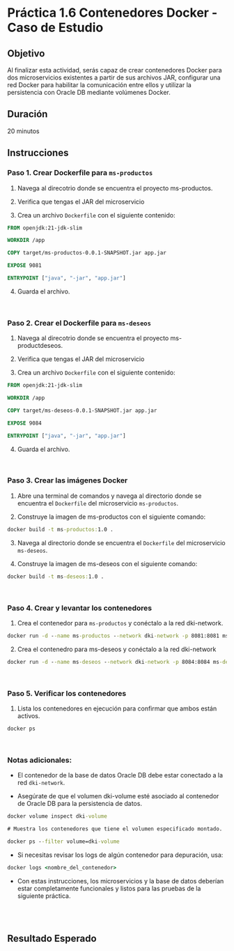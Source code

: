 # Práctica 1.6 Contenedores Docker - Caso de Estudio

## Objetivo

Al finalizar esta actividad, serás capaz de crear contenedores Docker para dos microservicios existentes a partir de sus archivos JAR, configurar una red Docker para habilitar la comunicación entre ellos y utilizar la persistencia con Oracle DB mediante volúmenes Docker.

## Duración

20 minutos 

## Instrucciones

### Paso 1. Crear Dockerfile para `ms-productos`

1. Navega al direcotrio donde se encuentra el proyecto ms-productos.

2. Verifica que tengas el JAR del microservicio

3. Crea un archivo `Dockerfile` con el siguiente contenido:

```Dockerfile
FROM openjdk:21-jdk-slim

WORKDIR /app

COPY target/ms-productos-0.0.1-SNAPSHOT.jar app.jar

EXPOSE 9081

ENTRYPOINT ["java", "-jar", "app.jar"]
```

4. Guarda el archivo.


<br/>

### Paso 2. Crear el Dockerfile para `ms-deseos`

1. Navega al direcotrio donde se encuentra el proyecto ms-productdeseos.

2. Verifica que tengas el JAR del microservicio

3. Crea un archivo `Dockerfile` con el siguiente contenido:

```Dockerfile
FROM openjdk:21-jdk-slim

WORKDIR /app

COPY target/ms-deseos-0.0.1-SNAPSHOT.jar app.jar

EXPOSE 9084

ENTRYPOINT ["java", "-jar", "app.jar"]
```

4. Guarda el archivo.

<br/> 

### Paso 3. Crear las imágenes Docker

1. Abre una terminal de comandos y navega al directorio donde se encuentra el `Dockerfile` del microservicio `ms-productos`.

2. Construye la imagen de ms-productos con el siguiente comando:

```cmd
docker build -t ms-productos:1.0 .
```

3. Navega al directorio donde se encuentra el `Dockerfile` del microservicio `ms-deseos`.

4. Construye la imagen de ms-deseos con el siguiente comando:

```cmd
docker build -t ms-deseos:1.0 .
```

<br/>

### Paso 4. Crear y levantar los contenedores

1. Crea el contenedor para `ms-productos` y conéctalo a la red dki-network.

```cmd
docker run -d --name ms-productos --network dki-network -p 8081:8081 ms-productos:1.0
```

2. Crea el contenedro para ms-deseos y conéctalo a la red dki-network

```cmd
docker run -d --name ms-deseos --network dki-network -p 8084:8084 ms-deseos:1.0
```
<br/>

### Paso 5. Verificar los contenedores

1. Lista los contenedores en ejecución para confirmar que ambos están activos.

```cmd
docker ps
```



<br/>

### Notas adicionales:

- El contenedor de la base de datos Oracle DB debe estar conectado a la red ```dki-network```.

- Asegúrate de que el volumen dki-volume esté asociado al contenedor de Oracle DB para la persistencia de datos.

```cmd
docker volume inspect dki-volume

# Muestra los contenedores que tiene el volumen especificado montado.

docker ps --filter volume=dki-volume

```

- Si necesitas revisar los logs de algún contenedor para depuración, usa:

```cmd
docker logs <nombre_del_contenedor>
```

- Con estas instrucciones, los microservicios y la base de datos deberían estar completamente funcionales y listos para las pruebas de la siguiente práctica.

<br/>
<br/>

## Resultado Esperado